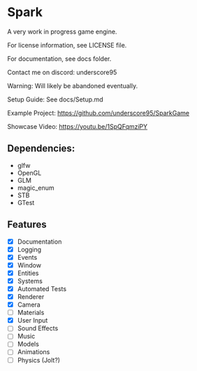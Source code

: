 # Spark
 
A very work in progress game engine.

For license information, see LICENSE file.

For documentation, see docs folder.

Contact me on discord: underscore95

Warning: Will likely be abandoned eventually.

Setup Guide: See docs/Setup.md

Example Project: https://github.com/underscore95/SparkGame

Showcase Video: https://youtu.be/1SpQFqmziPY

## Dependencies:
 - glfw
 - OpenGL
 - GLM
 - magic_enum
 - STB
 - GTest

## Features
- [x] Documentation
- [x] Logging
- [x] Events
- [x] Window
- [x] Entities
- [x] Systems
- [x] Automated Tests
- [x] Renderer
- [x] Camera
- [ ] Materials
- [x] User Input
- [ ] Sound Effects
- [ ] Music
- [ ] Models
- [ ] Animations
- [ ] Physics (Jolt?)

